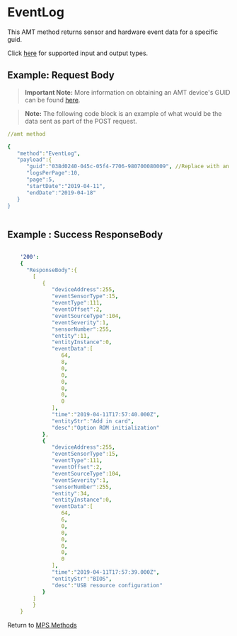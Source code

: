 # EventLog

This AMT method returns sensor and hardware event data for a specific guid.

Click [here](types.md) for supported input and output types.

## Example: Request Body

>**Important Note:** More information on obtaining an AMT device's GUID can be found [here](../../Topics/guids.md).

>**Note:** The following code block is an example of what would be the data sent as part of the POST request. 

``` yaml
//amt method

{  
   "method":"EventLog",
   "payload":{  
      "guid":"038d0240-045c-05f4-7706-980700080009", //Replace with an AMT Device's GUID
      "logsPerPage":10,
      "page":5,
      "startDate":"2019-04-11",
      "endDate":"2019-04-18"
   }
}
	
```
## Example : Success ResponseBody

``` yaml

    '200':
    {
      "ResponseBody":{
		[  
		   {  
			  "deviceAddress":255,
			  "eventSensorType":15,
			  "eventType":111,
			  "eventOffset":2,
			  "eventSourceType":104,
			  "eventSeverity":1,
			  "sensorNumber":255,
			  "entity":11,
			  "entityInstance":0,
			  "eventData":[  
				 64,
				 8,
				 0,
				 0,
				 0,
				 0,
				 0,
				 0
			  ],
			  "time":"2019-04-11T17:57:40.000Z",
			  "entityStr":"Add in card",
			  "desc":"Option ROM initialization"
		   },
		   {  
			  "deviceAddress":255,
			  "eventSensorType":15,
			  "eventType":111,
			  "eventOffset":2,
			  "eventSourceType":104,
			  "eventSeverity":1,
			  "sensorNumber":255,
			  "entity":34,
			  "entityInstance":0,
			  "eventData":[  
				 64,
				 6,
				 0,
				 0,
				 0,
				 0,
				 0,
				 0
			  ],
			  "time":"2019-04-11T17:57:39.000Z",
			  "entityStr":"BIOS",
			  "desc":"USB resource configuration"
		   }
		]	
	    }
	}
```

Return to [MPS Methods](../indexMPS.md)